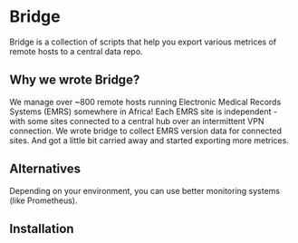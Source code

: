 # Bridge

Bridge is a collection of scripts that help you export various metrices of remote hosts to a central data repo.

## Why we wrote Bridge?

We manage over ~800 remote hosts running Electronic Medical Records Systems (EMRS) somewhere in Africa! Each EMRS site is independent - with some sites connected to a central hub over an intermittent VPN connection. We wrote bridge to collect EMRS version data for connected sites. And got a little bit carried away and started exporting more metrices.

## Alternatives

Depending on your environment, you can use better monitoring systems (like Prometheus).

## Installation
